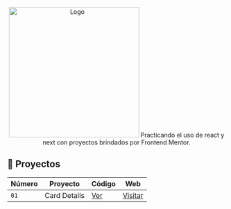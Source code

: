 <div align="center">

<img alt="Logo" src="https://res.cloudinary.com/dmb8sscjm/image/upload/v1716836410/Portafolio/logo.png" width="300" />
Practicando el uso de react y next con proyectos brindados por Frontend Mentor.
</div>

## 💼 Proyectos

| Número | Proyecto | Código | Web |
| --- | --- | --- | --- |
| `01` | Card Details | [Ver](projects/card-details/) | [Visitar](https://card-details-nine.vercel.app/) |

